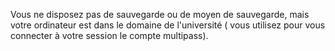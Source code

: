 Vous ne disposez pas de sauvegarde ou de moyen de sauvegarde, mais votre ordinateur est dans le domaine de l'université \( vous utilisez pour vous connecter à votre session le compte multipass\).

